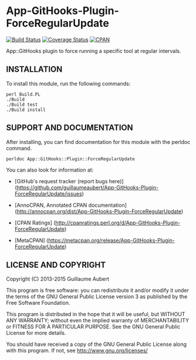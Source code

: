 App-GitHooks-Plugin-ForceRegularUpdate
======================================

[![Build Status](https://travis-ci.org/guillaumeaubert/App-GitHooks-Plugin-ForceRegularUpdate.svg?branch=master)](https://travis-ci.org/guillaumeaubert/App-GitHooks-Plugin-ForceRegularUpdate)
[![Coverage Status](https://coveralls.io/repos/guillaumeaubert/App-GitHooks-Plugin-ForceRegularUpdate/badge.svg?branch=master)](https://coveralls.io/r/guillaumeaubert/App-GitHooks-Plugin-ForceRegularUpdate?branch=master)
[![CPAN](https://img.shields.io/cpan/v/App-GitHooks-Plugin-ForceRegularUpdate.svg)](https://metacpan.org/release/App-GitHooks-Plugin-ForceRegularUpdate)

App::GitHooks plugin to force running a specific tool at regular intervals.


INSTALLATION
------------

To install this module, run the following commands:

	perl Build.PL
	./Build
	./Build test
	./Build install


SUPPORT AND DOCUMENTATION
-------------------------

After installing, you can find documentation for this module with the
perldoc command.

	perldoc App::GitHooks::Plugin::ForceRegularUpdate


You can also look for information at:

 * [GitHub's request tracker (report bugs here)]
   (https://github.com/guillaumeaubert/App-GitHooks-Plugin-ForceRegularUpdate/issues)

 * [AnnoCPAN, Annotated CPAN documentation]
   (http://annocpan.org/dist/App-GitHooks-Plugin-ForceRegularUpdate)

 * [CPAN Ratings]
   (http://cpanratings.perl.org/d/App-GitHooks-Plugin-ForceRegularUpdate)

 * [MetaCPAN]
   (https://metacpan.org/release/App-GitHooks-Plugin-ForceRegularUpdate)


LICENSE AND COPYRIGHT
---------------------

Copyright (C) 2013-2015 Guillaume Aubert

This program is free software: you can redistribute it and/or modify it under
the terms of the GNU General Public License version 3 as published by the Free
Software Foundation.

This program is distributed in the hope that it will be useful, but WITHOUT ANY
WARRANTY; without even the implied warranty of MERCHANTABILITY or FITNESS FOR A
PARTICULAR PURPOSE. See the GNU General Public License for more details.

You should have received a copy of the GNU General Public License along with
this program. If not, see http://www.gnu.org/licenses/

